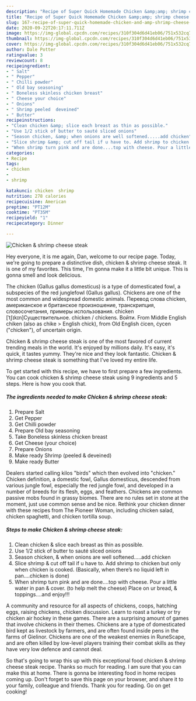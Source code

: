 ```yaml
---
description: "Recipe of Super Quick Homemade Chicken &amp;amp; shrimp cheese steak"
title: "Recipe of Super Quick Homemade Chicken &amp;amp; shrimp cheese steak"
slug: 167-recipe-of-super-quick-homemade-chicken-and-amp-shrimp-cheese-steak
date: 2020-09-22T20:17:11.711Z
image: https://img-global.cpcdn.com/recipes/310f304d6d41eb06/751x532cq70/chicken-shrimp-cheese-steak-recipe-main-photo.jpg
thumbnail: https://img-global.cpcdn.com/recipes/310f304d6d41eb06/751x532cq70/chicken-shrimp-cheese-steak-recipe-main-photo.jpg
cover: https://img-global.cpcdn.com/recipes/310f304d6d41eb06/751x532cq70/chicken-shrimp-cheese-steak-recipe-main-photo.jpg
author: Dale Potter
ratingvalue: 3
reviewcount: 8
recipeingredient:
- " Salt"
- " Pepper"
- " Chilli powder"
- " Old bay seasoning"
- " Boneless skinless chicken breast"
- " Cheese your choice"
- " Onions"
- " Shrimp peeled  deveined"
- " Butter"
recipeinstructions:
- "Clean chicken &amp; slice each breast as thin as possible."
- "Use 1/2 stick of butter to sauté sliced onions"
- "Season chicken, &amp; when onions are well softened.....add chicken"
- "Slice shrimp &amp; cut off tail if u have to. Add shrimp to chicken but only when chicken is cooked. (Basically, when there’s no liquid left in pan....chicken is done)"
- "When shrimp turn pink and are done....top with cheese. Pour a little water in pan &amp; cover. (to help melt the cheese) Place on ur bread, &amp; toppings....and enjoy!!!"
categories:
- Recipe
tags:
- chicken
- 
- shrimp

katakunci: chicken  shrimp 
nutrition: 278 calories
recipecuisine: American
preptime: "PT12M"
cooktime: "PT35M"
recipeyield: "1"
recipecategory: Dinner

---
```



![Chicken &amp; shrimp cheese steak](https://img-global.cpcdn.com/recipes/310f304d6d41eb06/751x532cq70/chicken-shrimp-cheese-steak-recipe-main-photo.jpg)

Hey everyone, it is me again, Dan, welcome to our recipe page. Today, we're going to prepare a distinctive dish, chicken &amp; shrimp cheese steak. It is one of my favorites. This time, I'm gonna make it a little bit unique. This is gonna smell and look delicious.

The chicken (Gallus gallus domesticus) is a type of domesticated fowl, a subspecies of the red junglefowl (Gallus gallus). Chickens are one of the most common and widespread domestic animals. Перевод слова chicken, американское и британское произношение, транскрипция, словосочетания, примеры использования. chicken [ˈtʃɪkɪn]Существительное. chicken / chickens. Войти. From Middle English chiken (also as chike &gt; English chick), from Old English ċicen, ċycen (&#34;chicken&#34;), of uncertain origin.

Chicken &amp; shrimp cheese steak is one of the most favored of current trending meals in the world. It's enjoyed by millions daily. It's easy, it's quick, it tastes yummy. They're nice and they look fantastic. Chicken &amp; shrimp cheese steak is something that I've loved my entire life.


To get started with this recipe, we have to first prepare a few ingredients. You can cook chicken &amp; shrimp cheese steak using 9 ingredients and 5 steps. Here is how you cook that.

<!--inarticleads1-->

##### The ingredients needed to make Chicken &amp; shrimp cheese steak:

1. Prepare  Salt
1. Get  Pepper
1. Get  Chilli powder
1. Prepare  Old bay seasoning
1. Take  Boneless skinless chicken breast
1. Get  Cheese (your choice)
1. Prepare  Onions
1. Make ready  Shrimp (peeled &amp; deveined)
1. Make ready  Butter


Dealers started calling kilos &#34;birds&#34; which then evolved into &#34;chicken.&#34; Chicken definition, a domestic fowl, Gallus domesticus, descended from various jungle fowl, especially the red jungle fowl, and developed in a number of breeds for its flesh, eggs, and feathers. Chickens are common passive mobs found in grassy biomes. There are no rules set in stone at the moment, just use common sense and be nice. Rethink your chicken dinner with these recipes from The Pioneer Woman, including chicken salad, chicken spaghetti, and chicken tortilla soup. 

<!--inarticleads2-->

##### Steps to make Chicken &amp; shrimp cheese steak:

1. Clean chicken &amp; slice each breast as thin as possible.
1. Use 1/2 stick of butter to sauté sliced onions
1. Season chicken, &amp; when onions are well softened.....add chicken
1. Slice shrimp &amp; cut off tail if u have to. Add shrimp to chicken but only when chicken is cooked. (Basically, when there’s no liquid left in pan....chicken is done)
1. When shrimp turn pink and are done....top with cheese. Pour a little water in pan &amp; cover. (to help melt the cheese) Place on ur bread, &amp; toppings....and enjoy!!!


A community and resource for all aspects of chickens, coops, hatching eggs, raising chickens, chicken discussion. Learn to roast a turkey or try chicken air hockey in these games. There are a surprising amount of games that involve chickens in their themes. Chickens are a type of domesticated bird kept as livestock by farmers, and are often found inside pens in the farms of Gielinor. Chickens are one of the weakest enemies in RuneScape, and are often killed by low-level players training their combat skills as they have very low defence and cannot deal. 

So that's going to wrap this up with this exceptional food chicken &amp; shrimp cheese steak recipe. Thanks so much for reading. I am sure that you can make this at home. There is gonna be interesting food in home recipes coming up. Don't forget to save this page on your browser, and share it to your family, colleague and friends. Thank you for reading. Go on get cooking!
